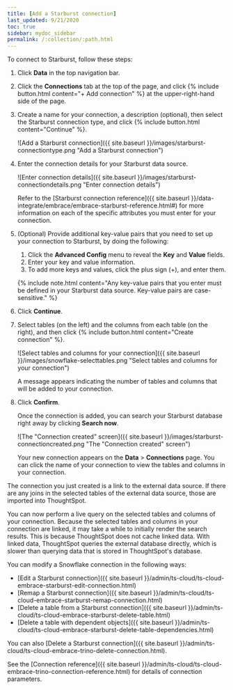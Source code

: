 ```yaml
---
title: [Add a Starburst connection]
last_updated: 9/21/2020
toc: true
sidebar: mydoc_sidebar
permalink: /:collection/:path.html
---
```

To connect to Starburst, follow these steps:

1. Click **Data** in the top navigation bar.

2. Click the **Connections** tab at the top of the page, and click {% include button.html content="+ Add connection" %} at the upper-right-hand side of the page.

   <!--![Click "+ Add connection"]({{ site.baseurl }}/images/redshift-addconnection.png "Click "+ add connection"") -->
   <!--![]({{ site.baseurl }}/images/new-connection.png "New db connect") -->

3. Create a name for your connection, a description (optional), then select the Starburst connection type, and click {% include button.html content="Continue" %}.

   ![Add a Starburst connection]({{ site.baseurl }}/images/starburst-connectiontype.png "Add a Starburst connection")

4. Enter the connection details for your Starburst data source.

   ![Enter connection details]({{ site.baseurl }}/images/starburst-connectiondetails.png "Enter connection details")

   Refer to the [Starburst connection reference]({{ site.baseurl }}/data-integrate/embrace/embrace-starburst-reference.html#) for more information on each of the specific attributes you must enter for your connection.

5. (Optional) Provide additional key-value pairs that you need to set up your connection to Starburst, by doing the following:
    1. Click the **Advanced Config** menu to reveal the **Key** and **Value** fields.
    2. Enter your key and value information.
    3. To add more keys and values, click the plus sign (+), and enter them.

    {% include note.html content="Any key-value pairs that you enter must be defined in your Starburst data source. Key-value pairs are case-sensitive." %}

6. Click **Continue**.      

7. Select tables (on the left) and the columns from each table (on the right), and then click {% include button.html content="Create connection" %}.

    ![Select tables and columns for your connection]({{ site.baseurl }}/images/snowflake-selecttables.png "Select tables and columns for your connection")
   <!--![Select tables and columns for your connection]({{ site.baseurl }}/images/Trino-selecttables.png "Select tables and columns for your connection") -->

    A message appears indicating the number of tables and columns that will be added to your connection.

8. Click **Confirm**.   

    Once the connection is added, you can search your Starburst database right away by clicking **Search now**.

    ![The "Connection created" screen]({{ site.baseurl }}/images/starburst-connectioncreated.png "The "Connection created" screen")

    Your new connection appears on the **Data** > **Connections** page. You can click the name of your connection to view the tables and columns in your connection.   

The connection you just created is a link to the external data source. If there are any joins in the selected tables of the external data source, those are imported into ThoughtSpot.

You can now perform a live query on the selected tables and columns of your connection. Because the selected tables and columns in your connection are linked, it may take a while to initially render the search results. This is because ThoughtSpot does not cache linked data. With linked data, ThoughtSpot queries the external database directly, which is slower than querying data that is stored in ThoughtSpot's database.

You can modify a Snowflake connection in the following ways:

- [Edit a Starburst connection]({{ site.baseurl }}/admin/ts-cloud/ts-cloud-embrace-starburst-edit-connection.html)
- [Remap a Starburst connection]({{ site.baseurl }}/admin/ts-cloud/ts-cloud-embrace-starburst-remap-connection.html)
- [Delete a table from a Starburst connection]({{ site.baseurl }}/admin/ts-cloud/ts-cloud-embrace-starburst-delete-table.html)
- [Delete a table with dependent objects]({{ site.baseurl }}/admin/ts-cloud/ts-cloud-embrace-starburst-delete-table-dependencies.html)

You can also [Delete a Starburst connection]({{ site.baseurl }}/admin/ts-cloud/ts-cloud-embrace-trino-delete-connection.html).

See the [Connection reference]({{ site.baseurl }}/admin/ts-cloud/ts-cloud-embrace-trino-connection-reference.html) for details of connection parameters.
